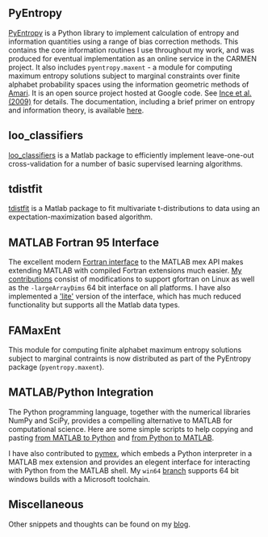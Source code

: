 
## PyEntropy
[PyEntropy](http://code.google.com/p/pyentropy/) is a Python library to implement calculation of entropy and information quantities using a range of bias correction methods. This contains the core information routines I use throughout my work, and was produced for eventual implementation as an online service in the CARMEN project. It also includes `pyentropy.maxent` - a module for computing maximum entropy solutions subject to marginal constraints over finite alphabet probability spaces using the information geometric methods of [Amari](http://www.brain.riken.jp/labs/mns/amari/home-E.html). It is an open source project hosted at Google code. See [Ince et al. (2009)](research.html#ince2009pfi) for details. The documentation, including a brief primer on entropy and information theory, is available [here](http://robince.github.com/pyentropy).

## loo\_classifiers
[loo\_classifiers](https://github.com/robince/loo_classifiers) is a Matlab package to efficiently implement leave-one-out cross-validation for a number of basic supervised learning algorithms. 

## tdistfit
[tdistfit](https://github.com/robince/tdistfit) is a Matlab package to fit multivariate t-distributions to data using an expectation-maximization based algorithm.

## MATLAB Fortran 95 Interface
The excellent modern [Fortran
interface](http://www.mathworks.com/matlabcentral/fileexchange/25934-fortran-95-interface-to-matlab-api-with-extras)
to the MATLAB mex API makes extending MATLAB with compiled Fortran extensions
much easier. 
[My contributions](https://github.com/robince/MatlabAPI) consist of
modifications to support gfortran on Linux as well as the `-largeArrayDims` 64 bit
interface on all platforms.
I have also implemented a ['lite'](https://github.com/robince/MatlabAPI_lite) version of the interface, which has much reduced functionality but supports all the Matlab data types. 

## FAMaxEnt
This module for computing finite alphabet maximum entropy solutions subject to marginal contraints is now distributed as part of the PyEntropy package (`pyentropy.maxent`).

## MATLAB/Python Integration
The Python programming language, together with the numerical libraries NumPy and SciPy, provides a compelling alternative to MATLAB for computational science. Here are some simple scripts to help copying and pasting [from MATLAB to Python](http://www.mathworks.com/matlabcentral/fileexchange/24087) and [from Python to MATLAB](http://codepad.org/MVYCM0AJ).

I have also contributed to [pymex](https://github.com/kw/pymex), which embeds a
Python interpreter in a MATLAB mex extension and provides an elegent interface
for interacting with Python from the MATLAB shell. 
My `win64` [branch](https://github.com/robince/pymex/tree/win64) supports 64
bit windows builds with a Microsoft toolchain.

## Miscellaneous
Other snippets and thoughts can be found on my [blog](blog/category/code).

<!-- vim: set ts=2 sw=2 ft=mkd :-->
